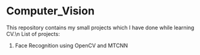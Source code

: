 # Computer_Vision
This repository contains my small projects which I have done while learning CV.\n
List of projects:
1. Face Recognition using OpenCV and MTCNN
